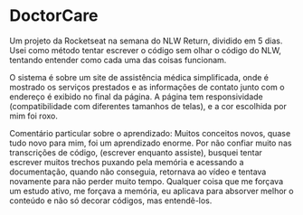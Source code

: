 # DoctorCare
Um projeto da Rocketseat na semana do NLW Return, dividido em 5 dias. Usei como método tentar escrever o código sem olhar o código do NLW, tentando entender como cada uma das coisas funcionam.

O sistema é sobre um site de assistência médica simplificada, onde é mostrado os serviços prestados e as informações de contato junto com o endereço é exibido no final da página. A página tem responsividade (compatibilidade com diferentes tamanhos de telas), e a cor escolhida por mim foi roxo.

Comentário particular sobre o aprendizado: Muitos conceitos novos, quase tudo novo para mim, foi um aprendizado enorme. Por não confiar muito nas transcrições de código, (escrever enquanto assiste), busquei tentar escrever muitos trechos puxando pela memória e acessando a documentação, quando não conseguia, retornava ao vídeo e tentava novamente para não perder muito tempo. Qualquer coisa que me forçava um estudo ativo, me forçava a memória, eu aplicava para absorver melhor o conteúdo e não só decorar códigos, mas entendê-los.
